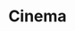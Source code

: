 ---
title: Cinema
videoGrid:
  - videoTitle: A Força de Uma Marca Jeep Dahruj
    videoImage: /assets/uploads/pages/frame8.png
    videoGif: /assets/uploads/gifs/reel-jean.gif
    videoLink: "448393321"
    videoCategory: Curta-metragem
    videoRoles:
      - Assistente de Direção
      - Editor
      - Produtor
      - Diretor de Fotografia
  - videoTitle: Um outro título
    videoImage: /assets/uploads/pages/frame3.png
    videoGif: /assets/uploads/gifs/reel-jean.gif
    videoLink: "239438136"
    videoCategory: Roteiro
    videoRoles:
      - Diretor de Fotografia
  - videoTitle: Terceiro Título
    videoImage: /assets/uploads/pages/frame9.png
    videoGif: /assets/uploads/gifs/reel-jean.gif
    videoLink: "448393321"
    videoCategory: Roteiro
    videoRoles:
      - Produtor
      - Diretor de Fotografia
      - Roteirista
      - Diretor de Fotografia
      - Montagem
      - Editor
  - videoTitle: Quarto Título
    videoImage: /assets/uploads/pages/frame6.png
    videoGif: /assets/uploads/pages/frame6.png
    videoLink: "239438136"
    videoCategory: Curta-metragem
    videoRoles:
      - Produtor  
      - Assistente de Direção
      - Editor
      - Diretor de Fotografia
  - videoTitle: Quinto Título
    videoImage: /assets/uploads/pages/frame5.png
    videoGif: /assets/uploads/pages/frame5.png
    videoLink: "239438136"
    videoCategory: Longa-metragem
    videoRoles:
      - Roteirista
      - Editor
      - Montagem
---